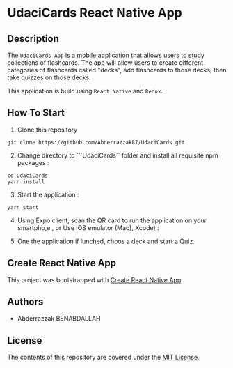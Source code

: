 # UdaciCards React Native App

## Description


The ```UdaciCards App``` is a mobile application that allows users to study collections of flashcards. The app will allow users to create different categories of flashcards called "decks", add flashcards to those decks, then take quizzes on those decks.

This application is build using ```React Native``` and ```Redux```.

## How To Start
1. Clone this repository
```
git clone https://github.com/Abderrazzak87/UdaciCards.git
```
2. Change directory to ```UdaciCards`` folder and install all requisite npm packages :
```
cd UdaciCards
yarn install
```

3. Start the application :
```
yarn start
```

4. Using Expo client, scan the QR card to run the application on your smartpho,e , or Use iOS emulator (Mac), Xcode) :


5. One the application if lunched, choos a deck and start a Quiz.

## Create React Native App

This project was bootstrapped with [Create React Native App](https://github.com/react-community/create-react-native-app).

## Authors

* Abderrazzak BENABDALLAH

## License

The contents of this repository are covered under the [MIT License](LICENSE).